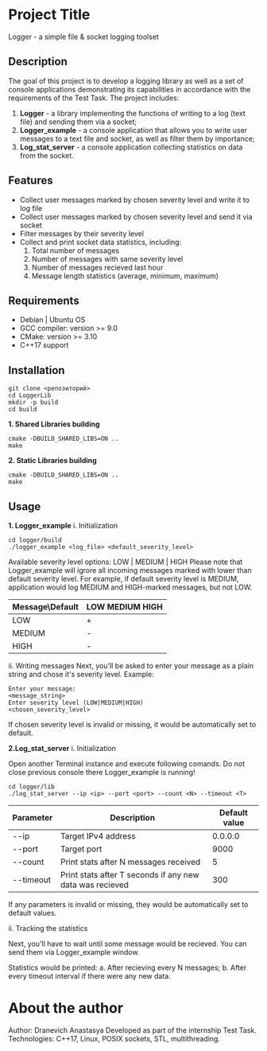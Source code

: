 # Project Title
Logger - a simple file & socket logging toolset

## Description
The goal of this project is to develop a logging library as well as a set of console applications demonstrating its capabilities in accordance with the requirements of the Test Task. The project includes:

1. **Logger** - a library implementing the functions of writing to a log (text file) and sending them via a socket;
2. **Logger_example** - a console application that allows you to write user messages to a text file and socket, as well as filter them by importance;
3. **Log_stat_server** - a console application collecting statistics on data from the socket.

## Features
- Collect user messages marked by chosen severity level and write it to log file
- Collect user messages marked by chosen severity level and send it via socket
- Filter messages by their severity level
- Collect and print socket data statistics, including:
  1. Total number of messages
  2. Number of messages with same severity level
  3. Number of messages recieved last hour
  4. Message length statistics (average, minimum, maximum)

## Requirements

- Debian | Ubuntu OS
- GCC compiler: version >= 9.0
- CMake: version >= 3.10
- C++17 support


## Installation
```
git clone <репозиторий>
cd LoggerLib
mkdir -p build
cd build
```

**1. Shared Libraries building**
```
cmake -DBUILD_SHARED_LIBS=ON ..
make
```

**2. Static Libraries building**
```
cmake -DBUILD_SHARED_LIBS=ON ..
make
```

## Usage
**1. Logger_example**
i.  Initialization
```
cd logger/build
./logger_example <log_file> <default_severity_level>
```

Available severity level options: LOW | MEDIUM | HIGH
Please note that Logger_example will igrore all incoming messages marked with lower than default severity level. 
For example, if default severity level is MEDIUM, application would log MEDIUM and HIGH-marked messages, but not LOW.


|  Message\Default   |  LOW     MEDIUM     HIGH  |
|--------------------|---------------------------|
|       LOW          |   +   |    +     |   +    |
|      MEDIUM        |   -   |    +     |   +    |
|       HIGH         |   -   |    -     |   +    |

ii. Writing messages
Next, you'll be asked to enter your message as a plain string and chose it's severity level.
Example:

```
Enter your message:
<message_string>
Enter severity level (LOW|MEDIUM|HIGH)
<chosen_severity_level>
```

If chosen severity level is invalid or missing, it would be automatically set to default.

**2.Log_stat_server**
i.  Initialization

Open another Terminal instance and execute following comands. Do not close previous console there Logger_example is running!

```
cd logger/lib
./log_stat_server --ip <ip> --port <port> --count <N> --timeout <T>
```

|  Parameter |                         Description                      | Default value |
|------------|----------------------------------------------------------|---------------|
|    --ip    |                     Target IPv4 address                  |   0.0.0.0     |
|   --port   |                         Target port                      |     9000      |
|  --count   |            Print stats after N messages received         |       5       |
| --timeout  | Print stats after T seconds if any new data was recieved |      300      |

If any parameters is invalid or missing, they would be automatically set to default values.

ii. Tracking the statistics

Next, you'll have to wait until some message would be recieved. You can send them via Logger_example window.

Statistics would be printed:
a. After recieving every N messages;
b. After every timeout interval if there were any new data.

# About the author
Author: Dranevich Anastasya
Developed as part of the internship Test Task.
Technologies: C++17, Linux, POSIX sockets, STL, multithreading.
